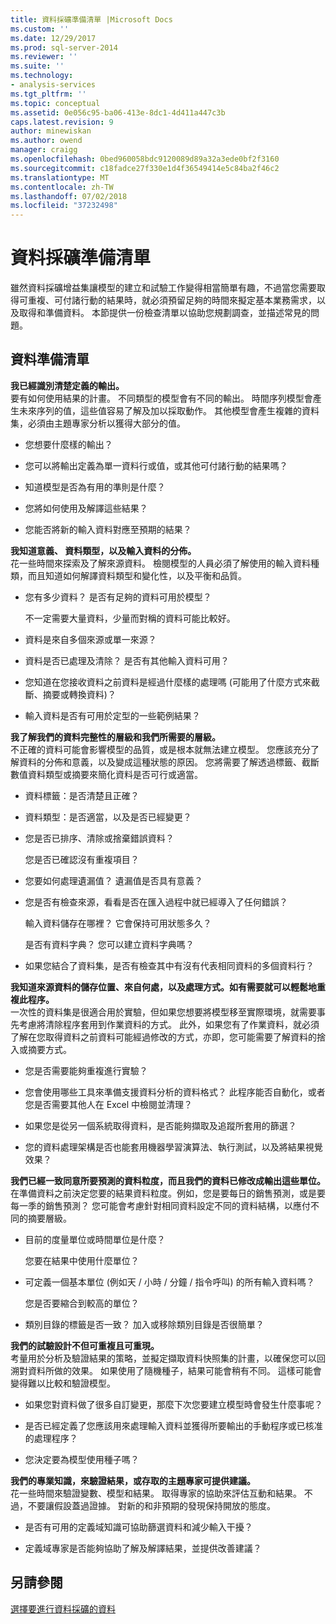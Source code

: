 ```yaml
---
title: 資料採礦準備清單 |Microsoft Docs
ms.custom: ''
ms.date: 12/29/2017
ms.prod: sql-server-2014
ms.reviewer: ''
ms.suite: ''
ms.technology:
- analysis-services
ms.tgt_pltfrm: ''
ms.topic: conceptual
ms.assetid: 0e056c95-ba06-413e-8dc1-4d411a447c3b
caps.latest.revision: 9
author: minewiskan
ms.author: owend
manager: craigg
ms.openlocfilehash: 0bed960058bdc9120089d89a32a3ede0bf2f3160
ms.sourcegitcommit: c18fadce27f330e1d4f36549414e5c84ba2f46c2
ms.translationtype: MT
ms.contentlocale: zh-TW
ms.lasthandoff: 07/02/2018
ms.locfileid: "37232498"
---
```

# <a name="checklist-of-preparation-for-data-mining"></a>資料採礦準備清單
  雖然資料採礦增益集讓模型的建立和試驗工作變得相當簡單有趣，不過當您需要取得可重複、可付諸行動的結果時，就必須預留足夠的時間來擬定基本業務需求，以及取得和準備資料。 本節提供一份檢查清單以協助您規劃調查，並描述常見的問題。  
  
## <a name="checklist-of-data-preparation"></a>資料準備清單  
 **我已經識別清楚定義的輸出。**  
 要有如何使用結果的計畫。 不同類型的模型會有不同的輸出。 時間序列模型會產生未來序列的值，這些值容易了解及加以採取動作。 其他模型會產生複雜的資料集，必須由主題專家分析以獲得大部分的值。  
  
-   您想要什麼樣的輸出？  
  
-   您可以將輸出定義為單一資料行或值，或其他可付諸行動的結果嗎？  
  
-   知道模型是否為有用的準則是什麼？  
  
-   您將如何使用及解譯這些結果？  
  
-   您能否將新的輸入資料對應至預期的結果？  
  
 **我知道意義、 資料類型，以及輸入資料的分佈。**  
 花一些時間來探索及了解來源資料。 檢閱模型的人員必須了解使用的輸入資料種類，而且知道如何解譯資料類型和變化性，以及平衡和品質。  
  
-   您有多少資料？ 是否有足夠的資料可用於模型？  
  
     不一定需要大量資料，少量而對稱的資料可能比較好。  
  
-   資料是來自多個來源或單一來源？  
  
-   資料是否已處理及清除？ 是否有其他輸入資料可用？  
  
-   您知道在您接收資料之前資料是經過什麼樣的處理嗎 (可能用了什麼方式來截斷、摘要或轉換資料)？  
  
-   輸入資料是否有可用於定型的一些範例結果？  
  
 **我了解我們的資料完整性的層級和我們所需要的層級。**  
 不正確的資料可能會影響模型的品質，或是根本就無法建立模型。 您應該充分了解資料的分佈和意義，以及變成這種狀態的原因。 您將需要了解透過標籤、截斷數值資料類型或摘要來簡化資料是否可行或適當。  
  
-   資料標籤：是否清楚且正確？  
  
-   資料類型：是否適當，以及是否已經變更？  
  
-   您是否已排序、清除或捨棄錯誤資料？  
  
     您是否已確認沒有重複項目？  
  
-   您要如何處理遺漏值？ 遺漏值是否具有意義？  
  
-   您是否有檢查來源，看看是否在匯入過程中就已經導入了任何錯誤？  
  
     輸入資料儲存在哪裡？ 它會保持可用狀態多久？  
  
     是否有資料字典？ 您可以建立資料字典嗎？  
  
-   如果您結合了資料集，是否有檢查其中有沒有代表相同資料的多個資料行？  
  
 **我知道來源資料的儲存位置、來自何處，以及處理方式。如有需要就可以輕鬆地重複此程序。**  
 一次性的資料集是很適合用於實驗，但如果您想要將模型移至實際環境，就需要事先考慮將清除程序套用到作業資料的方式。 此外，如果您有了作業資料，就必須了解在您取得資料之前資料可能經過修改的方式，亦即，您可能需要了解資料的捨入或摘要方式。  
  
-   您是否需要能夠重複進行實驗？  
  
-   您會使用哪些工具來準備支援資料分析的資料格式？ 此程序能否自動化，或者您是否需要其他人在 Excel 中檢閱並清理？  
  
-   如果您是從另一個系統取得資料，是否能夠擷取及追蹤所套用的篩選？  
  
-   您的資料處理架構是否也能套用機器學習演算法、執行測試，以及將結果視覺效果？  
  
 **我們已經一致同意所要預測的資料粒度，而且我們的資料已修改成輸出這些單位。**  
 在準備資料之前決定您要的結果資料粒度。例如，您是要每日的銷售預測，或是要每一季的銷售預測？ 您可能會考慮針對相同資料設定不同的資料結構，以應付不同的摘要層級。  
  
-   目前的度量單位或時間單位是什麼？  
  
     您要在結果中使用什麼單位？  
  
-   可定義一個基本單位 (例如天 / 小時 / 分鐘 / 指令呼叫) 的所有輸入資料嗎？  
  
     您是否要縮合到較高的單位？  
  
-   類別目錄的標籤是否一致？ 加入或移除類別目錄是否很簡單？  
  
 **我們的試驗設計不但可重複且可重現。**  
 考量用於分析及驗證結果的策略，並擬定擷取資料快照集的計畫，以確保您可以回溯對資料所做的效果。 如果使用了隨機種子，結果可能會稍有不同。 這樣可能會變得難以比較和驗證模型。  
  
-   如果您對資料做了很多自訂變更，那麼下次您要建立模型時會發生什麼事呢？  
  
-   是否已經定義了您應該用來處理輸入資料並獲得所要輸出的手動程序或已核准的處理程序？  
  
-   您決定要為模型使用種子嗎？  
  
 **我們的專業知識，來驗證結果，或存取的主題專家可提供建議。**  
 花一些時間來驗證變數、模型和結果。 取得專家的協助來評估互動和結果。 不過，不要讓假設蓋過證據。 對新的和非預期的發現保持開放的態度。  
  
-   是否有可用的定義域知識可協助篩選資料和減少輸入干擾？  
  
-   定義域專家是否能夠協助了解及解譯結果，並提供改善建議？  
  
## <a name="see-also"></a>另請參閱  
 [選擇要進行資料採礦的資料](choosing-data-for-data-mining.md)  
  
  
